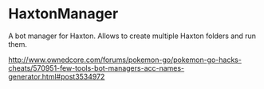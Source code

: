 # HaxtonManager
A bot manager for Haxton. Allows to create multiple Haxton folders and run them.

http://www.ownedcore.com/forums/pokemon-go/pokemon-go-hacks-cheats/570951-few-tools-bot-managers-acc-names-generator.html#post3534972
